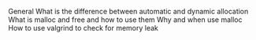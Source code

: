 General What is the difference between automatic and dynamic allocation What is malloc and free and how to use them Why and when use malloc How to use valgrind to check for memory leak
